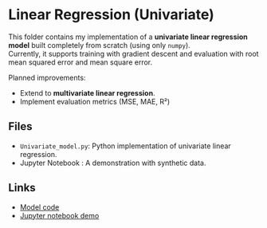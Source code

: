 # Linear Regression (Univariate)  

This folder contains my implementation of a **univariate linear regression model** built completely from scratch (using only `numpy`).  
Currently, it supports training with gradient descent and evaluation with root mean squared error and mean square error.  

Planned improvements:  
- Extend to **multivariate linear regression**.  
- Implement evaluation metrics (MSE, MAE, R²)

## Files  
- `Univariate_model.py`: Python implementation of univariate linear regression.  
- Jupyter Notebook : A demonstration with synthetic data.  

## Links  
- [Model code](./Univariate_model.py)  
- [Jupyter notebook demo](./LinearRegression_demo.ipynb) 